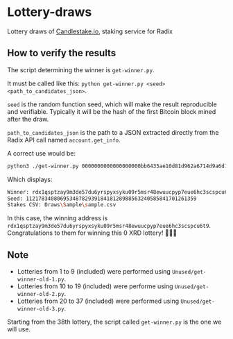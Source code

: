 # Lottery-draws
Lottery draws of [Candlestake.io](https://candlestake.io), staking service for Radix

## How to verify the results

The script determining the winner is `get-winner.py`.

It must be called like this: `python get-winner.py <seed> <path_to_candidates_json>`.

`seed` is the random function seed, which will make the result reproducible and verifiable. Typically it will be the hash of the first Bitcoin block mined after the draw.

`path_to_candidates_json` is the path to a JSON extracted directly from the Radix API call named `account.get_info`.

A correct use would be:

```bash
python3 ./get-winner.py 0000000000000000000bb6435ae10d81d962a6714d9a6d1e8db3cee38303902f 'Draws\Sample\sample.csv'
```

Which displays:
```bash
Winner: rdx1qsptzay9m3de57du6yrspyxsyku09r5msr48ewuucpyp7eue6hc3scspcu6t9
Seed: 1121783408069534878293918418128988563240585841701261359
Stakes CSV: Draws\Sample\sample.csv
```

In this case, the winning address is `rdx1qsptzay9m3de57du6yrspyxsyku09r5msr48ewuucpyp7eue6hc3scspcu6t9`. Congratulations to them for winning this 0 XRD lottery! 🎉🎉🎉

## Note

 - Lotteries from 1 to 9 (included) were performed using `Unused/get-winner-old-1.py`.
 - Lotteries from 10 to 19 (included) were performe using `Unused/get-winner-old-2.py`.
 - Lotteries from 20 to 37 (included) were performed using `Unused/get-winner-old-3.py`.

Starting from the 38th lottery, the script called `get-winner.py` is the one we will use.